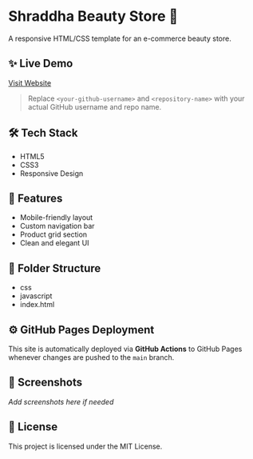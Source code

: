 # Shraddha Beauty Store 🌸

A responsive HTML/CSS template for an e-commerce beauty store.

## ✨ Live Demo

[Visit Website](https://beauty-store-html.vercel.app/)

> Replace `<your-github-username>` and `<repository-name>` with your actual GitHub username and repo name.

## 🛠️ Tech Stack

- HTML5
- CSS3
- Responsive Design

## 🚀 Features

- Mobile-friendly layout
- Custom navigation bar
- Product grid section
- Clean and elegant UI

## 📁 Folder Structure

- css
- javascript
- index.html


## ⚙️ GitHub Pages Deployment

This site is automatically deployed via **GitHub Actions** to GitHub Pages whenever changes are pushed to the `main` branch.

## 📸 Screenshots

_Add screenshots here if needed_

## 🧾 License

This project is licensed under the MIT License.

